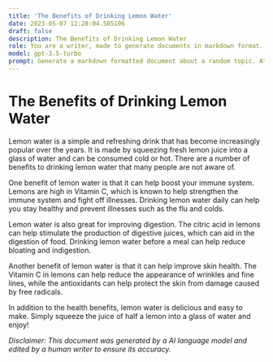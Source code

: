 ```yaml
---
title: 'The Benefits of Drinking Lemon Water'
date: 2023-05-07 12:28:04.585106
draft: false
description: The Benefits of Drinking Lemon Water
role: You are a writer, made to generate documents in markdown format. It is very important that all of the documents you generate are in valid markdown format.
model: gpt-3.5-turbo
prompt: Generate a markdown formatted document about a random topic. At the bottom, include a disclaimer explaining that the document was generated by you. The first line of the document should be the title. Make sure that the entire document is in proper markdown format, using a mix of various tags to make the document visually appealing.
---
```


# The Benefits of Drinking Lemon Water

Lemon water is a simple and refreshing drink that has become increasingly popular over the years. It is made by squeezing fresh lemon juice into a glass of water and can be consumed cold or hot. There are a number of benefits to drinking lemon water that many people are not aware of.

One benefit of lemon water is that it can help boost your immune system. Lemons are high in Vitamin C, which is known to help strengthen the immune system and fight off illnesses. Drinking lemon water daily can help you stay healthy and prevent illnesses such as the flu and colds.

Lemon water is also great for improving digestion. The citric acid in lemons can help stimulate the production of digestive juices, which can aid in the digestion of food. Drinking lemon water before a meal can help reduce bloating and indigestion.

Another benefit of lemon water is that it can help improve skin health. The Vitamin C in lemons can help reduce the appearance of wrinkles and fine lines, while the antioxidants can help protect the skin from damage caused by free radicals.

In addition to the health benefits, lemon water is delicious and easy to make. Simply squeeze the juice of half a lemon into a glass of water and enjoy! 

*Disclaimer: This document was generated by a AI language model and edited by a human writer to ensure its accuracy.*